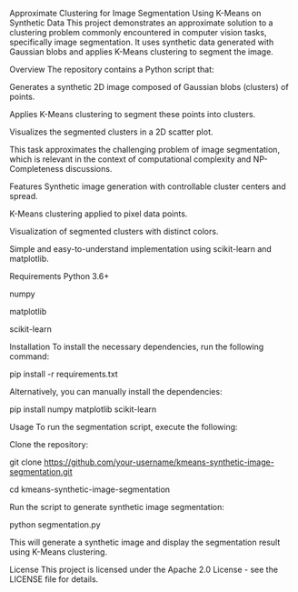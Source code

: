 Approximate Clustering for Image Segmentation Using K-Means on Synthetic Data
This project demonstrates an approximate solution to a clustering problem commonly encountered in computer vision tasks, specifically image segmentation. It uses synthetic data generated with Gaussian blobs and applies K-Means clustering to segment the image.

Overview
The repository contains a Python script that:

Generates a synthetic 2D image composed of Gaussian blobs (clusters) of points.

Applies K-Means clustering to segment these points into clusters.

Visualizes the segmented clusters in a 2D scatter plot.

This task approximates the challenging problem of image segmentation, which is relevant in the context of computational complexity and NP-Completeness discussions.

Features
Synthetic image generation with controllable cluster centers and spread.

K-Means clustering applied to pixel data points.

Visualization of segmented clusters with distinct colors.

Simple and easy-to-understand implementation using scikit-learn and matplotlib.

Requirements
Python 3.6+

numpy

matplotlib

scikit-learn

Installation
To install the necessary dependencies, run the following command:

pip install -r requirements.txt

Alternatively, you can manually install the dependencies:

pip install numpy matplotlib scikit-learn

Usage
To run the segmentation script, execute the following:

Clone the repository:

git clone https://github.com/your-username/kmeans-synthetic-image-segmentation.git

cd kmeans-synthetic-image-segmentation

Run the script to generate synthetic image segmentation:

python segmentation.py

This will generate a synthetic image and display the segmentation result using K-Means clustering.

License
This project is licensed under the Apache 2.0 License - see the LICENSE file for details.
